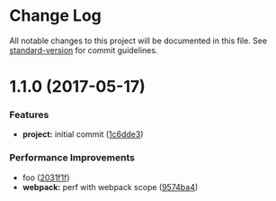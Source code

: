 # Change Log

All notable changes to this project will be documented in this file. See [standard-version](https://github.com/conventional-changelog/standard-version) for commit guidelines.

<a name="1.1.0"></a>
# 1.1.0 (2017-05-17)


### Features

* **project:** initial commit ([1c6dde3](https://github.com/gabrielrtakeda/testing-commit-convention/commit/1c6dde3))


### Performance Improvements

* foo ([2031f1f](https://github.com/gabrielrtakeda/testing-commit-convention/commit/2031f1f))
* **webpack:** perf with webpack scope ([9574ba4](https://github.com/gabrielrtakeda/testing-commit-convention/commit/9574ba4))
